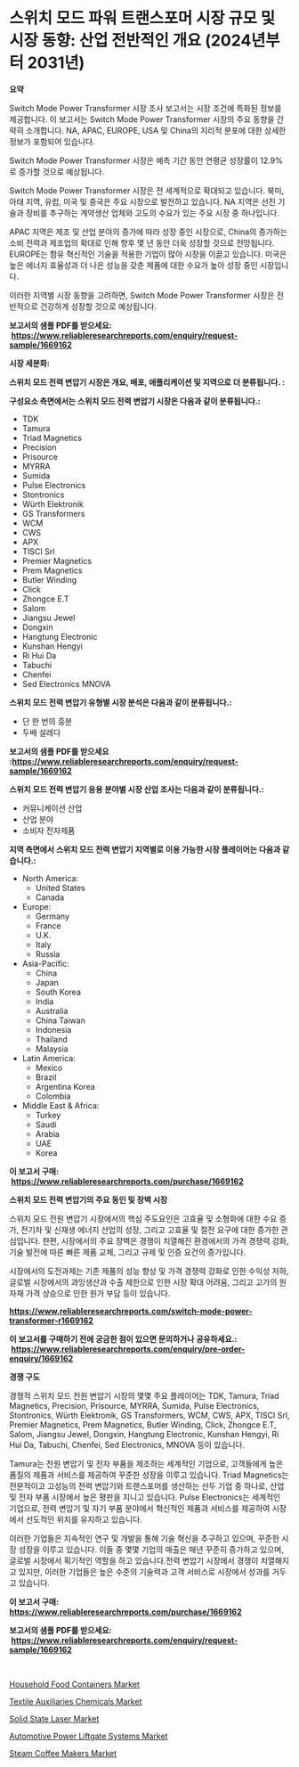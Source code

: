 <p><h1>스위치 모드 파워 트랜스포머 시장 규모 및 시장 동향: 산업 전반적인 개요 (2024년부터 2031년)</h1></p><p><strong>요약</strong></p>
<p><p>Switch Mode Power Transformer 시장 조사 보고서는 시장 조건에 특화된 정보를 제공합니다. 이 보고서는 Switch Mode Power Transformer 시장의 주요 동향을 간략히 소개합니다. NA, APAC, EUROPE, USA 및 China의 지리적 분포에 대한 상세한 정보가 포함되어 있습니다. </p><p>Switch Mode Power Transformer 시장은 예측 기간 동안 연평균 성장률이 12.9%로 증가할 것으로 예상됩니다.</p><p>Switch Mode Power Transformer 시장은 전 세계적으로 확대되고 있습니다. 북미, 아태 지역, 유럽, 미국 및 중국은 주요 시장으로 발전하고 있습니다. NA 지역은 선진 기술과 장비를 추구하는 계약생산 업체와 고도의 수요가 있는 주요 시장 중 하나입니다. </p><p>APAC 지역은 제조 및 산업 분야의 증가에 따라 성장 중인 시장으로, China의 증가하는 소비 전력과 제조업의 확대로 인해 향후 몇 년 동안 더욱 성장할 것으로 전망됩니다. EUROPE는 함유 혁신적인 기술을 적용한 기업이 많아 시장을 이끌고 있습니다. 미국은 높은 에너지 효율성과 더 나은 성능을 갖춘 제품에 대한 수요가 높아 성장 중인 시장입니다.</p><p>이러한 지역별 시장 동향을 고려하면, Switch Mode Power Transformer 시장은 전반적으로 건강하게 성장할 것으로 예상됩니다.</p></p>
<p><strong>보고서의 샘플 PDF를 받으세요: &nbsp;<a href="https://www.reliableresearchreports.com/enquiry/request-sample/1669162">https://www.reliableresearchreports.com/enquiry/request-sample/1669162</a></strong></p>
<p><strong>시장 세분화:</strong></p>
<p><strong> 스위치 모드 전력 변압기 시장은 개요, 배포, 애플리케이션 및 지역으로 더 분류됩니다. :</strong></p>
<p><strong>구성요소 측면에서는 스위치 모드 전력 변압기 시장은 다음과 같이 분류됩니다.:</strong></p>
<p><ul><li>TDK</li><li>Tamura</li><li>Triad Magnetics</li><li>Precision</li><li>Prisource</li><li>MYRRA</li><li>Sumida</li><li>Pulse Electronics</li><li>Stontronics</li><li>Würth Elektronik</li><li>GS Transformers</li><li>WCM</li><li>CWS</li><li>APX</li><li>TISCI Srl</li><li>Premier Magnetics</li><li>Prem Magnetics</li><li>Butler Winding</li><li>Click</li><li>Zhongce E.T</li><li>Salom</li><li>Jiangsu Jewel</li><li>Dongxin</li><li>Hangtung Electronic</li><li>Kunshan Hengyi</li><li>Ri Hui Da</li><li>Tabuchi</li><li>Chenfei</li><li>Sed Electronics
    MNOVA</li></ul></p>
<p><strong> 스위치 모드 전력 변압기 유형별 시장 분석은 다음과 같이 분류됩니다.:</strong></p>
<p><ul><li>단 한 번의 흥분</li><li>두배 설레다</li></ul></p>
<p><strong>보고서의 샘플 PDF를 받으세요 :<a href="https://www.reliableresearchreports.com/enquiry/request-sample/1669162">https://www.reliableresearchreports.com/enquiry/request-sample/1669162</a></strong></p>
<p><strong> 스위치 모드 전력 변압기 응용 분야별 시장 산업 조사는 다음과 같이 분류됩니다.:</strong></p>
<p><ul><li>커뮤니케이션 산업</li><li>산업 분야</li><li>소비자 전자제품</li></ul></p>
<p><strong>지역 측면에서 스위치 모드 전력 변압기 지역별로 이용 가능한 시장 플레이어는 다음과 같습니다.:</strong></p>
<p><ul>
    <li>
        North America:
        <ul>
            <li>United States</li>
            <li>Canada</li>
        </ul>
    </li>
    <li>
        Europe:
        <ul>
            <li>Germany</li>
            <li>France</li>
            <li>U.K.</li>
            <li>Italy</li>
            <li>Russia</li>
        </ul>
    </li>
    <li>
        Asia-Pacific:
        <ul>
            <li>China</li>
            <li>Japan</li>
            <li>South Korea</li>
            <li>India</li>
            <li>Australia</li>
            <li>China Taiwan</li>
            <li>Indonesia</li>
            <li>Thailand</li>
            <li>Malaysia</li>
        </ul>
    </li>
    <li>
        Latin America:
        <ul>
            <li>Mexico</li>
            <li>Brazil</li>
            <li>Argentina Korea</li>
            <li>Colombia</li>
        </ul>
    </li>
    <li>
        Middle East & Africa:
        <ul>
            <li>Turkey</li>
            <li>Saudi</li>
            <li>Arabia</li>
            <li>UAE</li>
            <li>Korea</li>
        </ul>
    </li>
    </ul></p>
<p><strong>이 보고서 구매: &nbsp;<a href="https://www.reliableresearchreports.com/purchase/1669162">https://www.reliableresearchreports.com/purchase/1669162</a></strong></p>
<p><strong>스위치 모드 전력 변압기의 주요 동인 및 장벽 시장</strong></p>
<p><p>스위치 모드 전원 변압기 시장에서의 핵심 주도요인은 고효율 및 소형화에 대한 수요 증가, 전기차 및 신재생 에너지 산업의 성장, 그리고 고효율 및 절전 요구에 대한 증가한 관심입니다. 한편, 시장에서의 주요 장벽은 경쟁이 치열해진 환경에서의 가격 경쟁력 강화, 기술 발전에 따른 빠른 제품 교체, 그리고 규제 및 인증 요건의 증가입니다.</p><p>시장에서의 도전과제는 기존 제품의 성능 향상 및 가격 경쟁력 강화로 인한 수익성 저하, 글로벌 시장에서의 과잉생산과 수출 제한으로 인한 시장 확대 어려움, 그리고 고가의 원자재 가격 상승으로 인한 원가 부담 등이 있습니다.</p></p>
<p><strong><a href="https://www.reliableresearchreports.com/switch-mode-power-transformer-r1669162">https://www.reliableresearchreports.com/switch-mode-power-transformer-r1669162</a></strong></p>
<p><strong>이 보고서를 구매하기 전에 궁금한 점이 있으면 문의하거나 공유하세요.: &nbsp;<a href="https://www.reliableresearchreports.com/enquiry/pre-order-enquiry/1669162">https://www.reliableresearchreports.com/enquiry/pre-order-enquiry/1669162</a></strong></p>
<p><strong>경쟁 구도</strong></p>
<p><p>경쟁적 스위치 모드 전원 변압기 시장의 몇몇 주요 플레이어는 TDK, Tamura, Triad Magnetics, Precision, Prisource, MYRRA, Sumida, Pulse Electronics, Stontronics, Würth Elektronik, GS Transformers, WCM, CWS, APX, TISCI Srl, Premier Magnetics, Prem Magnetics, Butler Winding, Click, Zhongce E.T, Salom, Jiangsu Jewel, Dongxin, Hangtung Electronic, Kunshan Hengyi, Ri Hui Da, Tabuchi, Chenfei, Sed Electronics, MNOVA 등이 있습니다.</p><p>Tamura는 전원 변압기 및 전자 부품을 제조하는 세계적인 기업으로, 고객들에게 높은 품질의 제품과 서비스를 제공하여 꾸준한 성장을 이루고 있습니다. Triad Magnetics는 전문적이고 고성능의 전력 변압기와 트랜스포머를 생산하는 선두 기업 중 하나로, 산업 및 전자 부품 시장에서 높은 평판을 지니고 있습니다. Pulse Electronics는 세계적인 기업으로, 전력 변압기 및 자기 부품 분야에서 혁신적인 제품과 서비스를 제공하여 시장에서 선도적인 위치를 유지하고 있습니다.</p><p>이러한 기업들은 지속적인 연구 및 개발을 통해 기술 혁신을 추구하고 있으며, 꾸준한 시장 성장을 이루고 있습니다. 이들 중 몇몇 기업의 매출은 매년 꾸준히 증가하고 있으며, 글로벌 시장에서 획기적인 역할을 하고 있습니다.전력 변압기 시장에서 경쟁이 치열해지고 있지만, 이러한 기업들은 높은 수준의 기술력과 고객 서비스로 시장에서 성과를 거두고 있습니다.</p></p>
<p><strong>이 보고서 구매: &nbsp; <a href="https://www.reliableresearchreports.com/purchase/1669162">https://www.reliableresearchreports.com/purchase/1669162</a></strong></p>
<p><strong>보고서의 샘플 PDF를 받으세요: &nbsp;<a href="https://www.reliableresearchreports.com/enquiry/request-sample/1669162">https://www.reliableresearchreports.com/enquiry/request-sample/1669162</a></strong><strong></strong></p>
<p>&nbsp;</p>
<p><p><a href="https://unruly-ladybug-44b.notion.site/Household-Food-Containers-Market-Furnish-Information-about-Market-Size-Market-Share-Market-Dynamic-b57c46c898c04d6a825ce4322362edb8">Household Food Containers Market</a></p><p><a href="https://shimmer-gardenia-37a.notion.site/Textile-Auxiliaries-Chemicals-Market-Provides-Detailed-Segmentation-of-this-Market-based-on-Type-Ap-bf27d0a78e5a40ebb690432633ac8348">Textile Auxiliaries Chemicals Market</a></p><p><a href="https://view.publitas.com/reportprime-1/solid-state-laser-market-research-report-provides-critical-insights-that-can-help-shape-business-development-and-investment-strategies/">Solid State Laser Market</a></p><p><a href="https://issuu.com/reportprime-2/docs/automotive-power-liftgate-systems-market-size-2030">Automotive Power Liftgate Systems Market</a></p><p><a href="https://view.publitas.com/reportprime-1/steam-coffee-makers-market-size-focuses-on-market-dynamics-in-depth-analysis-and-future-projections-of-its-market-forecasted-for-period-from-2024-to-2031/">Steam Coffee Makers Market</a></p></p>